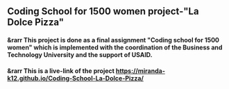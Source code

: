 ## Coding School for 1500 women project-"La Dolce Pizza"
####  &rarr This project is done as a final assignment "Coding school for 1500 women" which is implemented with the coordination of the Business and Technology University and the support of USAID. 

####  &rarr This is a live-link of the project https://miranda-k12.github.io/Coding-School-La-Dolce-Pizza/
